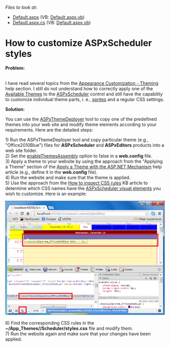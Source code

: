 <!-- default file list -->
*Files to look at*:

* [Default.aspx](./CS/WebSite/Default.aspx) (VB: [Default.aspx.vb](./VB/WebSite/Default.aspx.vb))
* [Default.aspx.cs](./CS/WebSite/Default.aspx.cs) (VB: [Default.aspx.vb](./VB/WebSite/Default.aspx.vb))
<!-- default file list end -->
# How to customize ASPxScheduler styles


<p><strong>Problem:</strong></p><p><br />
I have read several topics from the <a href="http://documentation.devexpress.com/#AspNet/CustomDocument11689"><u>Appearance Customization - Theming</u></a> help section. I still do not understand how to correctly apply one of the <a href="http://documentation.devexpress.com/#AspNet/CustomDocument6655"><u>Available Themes</u></a> to the <a href="http://documentation.devexpress.com/#AspNet/clsDevExpressWebASPxSchedulerASPxSchedulertopic"><u>ASPxScheduler</u></a> control and still have the capability to customize individual theme parts, i. e., <a href="http://documentation.devexpress.com/#AspNet/CustomDocument7211"><u>sprites</u></a> and a regular CSS settings.<br />
</p><p><strong>Solution:</strong><strong><br />
</strong></p><p>You can use the <a href="http://documentation.devexpress.com/#ASPxThemeDeployer/CustomDocument5500"><u>ASPxThemeDeployer</u></a> tool to copy one of the predefined themes into your web site and modify theme elements according to your requirements. Here are the detailed steps:</p><p>1) Run the ASPxThemeDeployer tool and copy particular theme (e.g., "Office2010Blue") files for <strong>ASPxScheduler </strong>and <strong>ASPxEditors </strong>products into a web site folder.<br />
2) Set the <a href="http://documentation.devexpress.com/#AspNet/CustomDocument7013"><u>enableThemesAssembly</u></a> option to false in a <strong>web.config</strong> file.<br />
3) Apply a theme to your website by using the approach from the "Applying a Theme" section of the <a href="http://documentation.devexpress.com/#AspNet/CustomDocument11725"><u>Apply a Theme with the ASP.NET Mechanism</u></a> help article (e.g., define it in the <strong>web.config</strong> file).<br />
4) Run the website and make sure that the theme is applied.<br />
5) Use the approach from the <a href="https://www.devexpress.com/Support/Center/p/K18570">How to inspect CSS rules</a> KB article to determine which CSS names have the <a href="http://documentation.devexpress.com/#AspNet/CustomDocument3830"><u>ASPxScheduler visual elements</u></a> you wish to customize. Here is an example:</p><p><img src="https://raw.githubusercontent.com/DevExpress-Examples/how-to-customize-aspxscheduler-styles-e4413/12.2.11+/media/7d87630e-9d00-47b6-b88d-33b67e56f3f4.png"></p><p>6) Find the corresponding CSS rules in the <strong>~/App_Themes/<Your_theme_name>/Scheduler/styles.css</strong> file and modify them.<br />
7) Run the website again and make sure that your changes have been applied.</p>

<br/>



